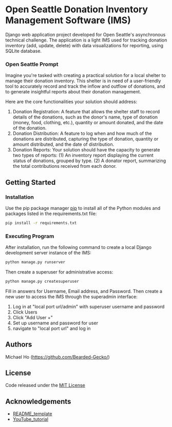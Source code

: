 # Open Seattle Donation Inventory Management Software (IMS)

Django web application project developed for Open Seattle's asynchronous technical challenge. The application is a light IMS used for tracking donation inventory (add, update, delete) with data visualizations for reporting, using SQLite database.

### Open Seattle Prompt

Imagine you're tasked with creating a practical solution for a local shelter to manage their donation inventory. This shelter is in need of a user-friendly tool to accurately record and track the inflow and outflow of donations, and to generate insightful reports about their donation management.

Here are the core functionalities your solution should address:

1. Donation Registration: A feature that allows the shelter staff to record details of the donations, such as the donor's name, type of donation (money, food, clothing, etc.), quantity or amount donated, and the date of the donation.
2. Donation Distribution: A feature to log when and how much of the donations are distributed, capturing the type of donation, quantity or amount distributed, and the date of distribution.
3. Donation Reports: Your solution should have the capacity to generate two types of reports: (1) An inventory report displaying the current status of donations, grouped by type. (2) A donator report, summarizing the total contributions received from each donor.

## Getting Started

### Installation

Use the pip package manager [pip](https://pip.pypa.io/en/stable/) to install all of the Python modules and packages listed in the requirements.txt file:

```bash
pip install -r requirements.txt 
```

### Executing Program

After installation, run the following command to create a local Django development server instance of the IMS:

```bash
python manage.py runserver
```

Then create a superuser for administrative access:

```bash
python manage.py createsuperuser
```

Fill in answers for Username, Email address, and Password. Then create a new user to access the IMS through the superadmin interface:
 1. Log in at "local port url/admin" with superuser username and password
 2. Click Users
 3. Click "Add User +"
 4. Set up username and password for user
 5. navigate to "local port url" and log in

## Authors
Michael Ho (https://github.com/Bearded-Gecko/)

## License
Code released under the [MIT License](https://github.com/Bearded-Gecko/open-seattle-ims/blob/master/LICENSE.txt)

## Acknowledgements
* [README_template](https://gist.github.com/DomPizzie/7a5ff55ffa9081f2de27c315f5018afc)
* [YouTube_tutorial](https://youtu.be/QUsExxncodk?si=TSnLGimYaUun5IYt)
